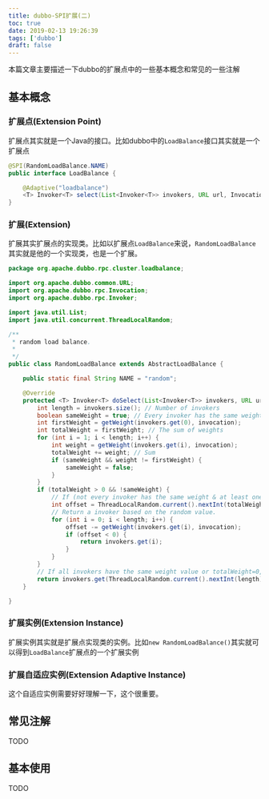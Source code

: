 ```yaml
---
title: dubbo-SPI扩展(二)
toc: true
date: 2019-02-13 19:26:39
tags: ['dubbo']
draft: false
---
```


本篇文章主要描述一下dubbo的扩展点中的一些基本概念和常见的一些注解

## 基本概念

### 扩展点(Extension Point)

扩展点其实就是一个Java的接口。比如dubbo中的`LoadBalance`接口其实就是一个扩展点

```java
@SPI(RandomLoadBalance.NAME)
public interface LoadBalance {

    @Adaptive("loadbalance")
    <T> Invoker<T> select(List<Invoker<T>> invokers, URL url, Invocation invocation) throws RpcException;
}
```

### 扩展(Extension)
扩展其实扩展点的实现类。比如以扩展点`LoadBalance`来说，`RandomLoadBalance`其实就是他的一个实现类，也是一个扩展。

```java
package org.apache.dubbo.rpc.cluster.loadbalance;

import org.apache.dubbo.common.URL;
import org.apache.dubbo.rpc.Invocation;
import org.apache.dubbo.rpc.Invoker;

import java.util.List;
import java.util.concurrent.ThreadLocalRandom;

/**
 * random load balance.
 *
 */
public class RandomLoadBalance extends AbstractLoadBalance {

    public static final String NAME = "random";

    @Override
    protected <T> Invoker<T> doSelect(List<Invoker<T>> invokers, URL url, Invocation invocation) {
        int length = invokers.size(); // Number of invokers
        boolean sameWeight = true; // Every invoker has the same weight?
        int firstWeight = getWeight(invokers.get(0), invocation);
        int totalWeight = firstWeight; // The sum of weights
        for (int i = 1; i < length; i++) {
            int weight = getWeight(invokers.get(i), invocation);
            totalWeight += weight; // Sum
            if (sameWeight && weight != firstWeight) {
                sameWeight = false;
            }
        }
        if (totalWeight > 0 && !sameWeight) {
            // If (not every invoker has the same weight & at least one invoker's weight>0), select randomly based on totalWeight.
            int offset = ThreadLocalRandom.current().nextInt(totalWeight);
            // Return a invoker based on the random value.
            for (int i = 0; i < length; i++) {
                offset -= getWeight(invokers.get(i), invocation);
                if (offset < 0) {
                    return invokers.get(i);
                }
            }
        }
        // If all invokers have the same weight value or totalWeight=0, return evenly.
        return invokers.get(ThreadLocalRandom.current().nextInt(length));
    }

}
```

### 扩展实例(Extension Instance)

扩展实例其实就是扩展点实现类的实例。比如`new RandomLoadBalance()`其实就可以得到`LoadBalance`扩展点的一个扩展实例

### 扩展自适应实例(Extension Adaptive Instance)

这个自适应实例需要好好理解一下，这个很重要。

## 常见注解

TODO

## 基本使用

TODO

